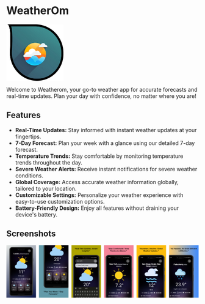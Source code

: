 # WeatherOm

<img src="/assets/images/screenshots/logo_2.png" alt="Weatherom Logo" width="150" align="center">

Welcome to Weatherom, your go-to weather app for accurate forecasts and real-time updates. Plan your day with confidence, no matter where you are!

## Features

- **Real-Time Updates:** Stay informed with instant weather updates at your fingertips.
- **7-Day Forecast:** Plan your week with a glance using our detailed 7-day forecast.
- **Temperature Trends:** Stay comfortable by monitoring temperature trends throughout the day.
- **Severe Weather Alerts:** Receive instant notifications for severe weather conditions.
- **Global Coverage:** Access accurate weather information globally, tailored to your location.
- **Customizable Settings:** Personalize your weather experience with easy-to-use customization options.
- **Battery-Friendly Design:** Enjoy all features without draining your device's battery.

## Screenshots

![Weatherom Screenshot](/assets/images/screenshots/group.png)

